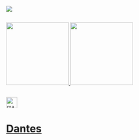 <a href= "https://discord.com/users/295202696057716736"><img src="https://lanyard.cnrad.dev/api/295202696057716736?bg=151515&borderRadius=10px"/>



##
<div>
  <a href="https://github.com/magiaMagica">
  <img height="170" src="https://github-readme-stats.vercel.app/api?username=magiaMagica&show_icons=true&theme=dark&include_all_commits=true&count_private=true"/>
  <img height="170" src="https://github-readme-stats.vercel.app/api/top-langs/?username=magiaMagica&theme=dark"/>
</div>

##
<div>
<img align="center" alt="magia-js" height="30" width="30" src="https://cdn.jsdelivr.net/gh/devicons/devicon/icons/javascript/javascript-plain.svg">


<h1 textFamily= "Times New Roman" Times, Arial> Dantes</h1>